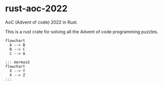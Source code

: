 # rust-aoc-2022

AoC (Advent of code) 2022 in Rust.

This is a rust crate for solving all the Advent of code programming puzzles.

```mermaid
flowchart
  A --> B
  B --> C
  C --> A
```

    ::: mermaid
    flowchart
      X --> Y
      X --> Z
    :::
